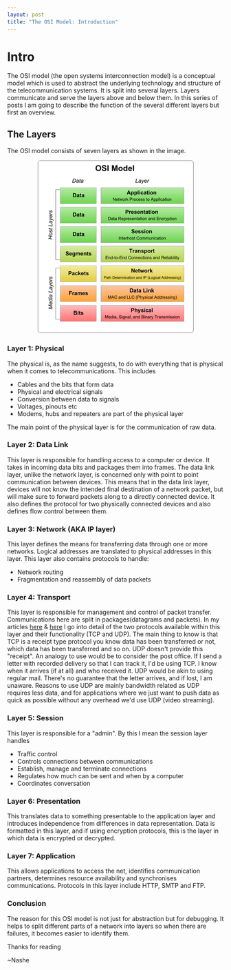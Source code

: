 ```yaml
---
layout: post
title: "The OSI Model: Introduction"
---
```

 
Intro
=========
The OSI model (the open systems interconnection model) is a conceptual model which is used to abstract the underlying technology and structure of the telecommunication systems.
It is split into several layers. Layers communicate and serve the layers above and below them. In this series of posts I am going to describe the function of the several different layers but first an overview.

The Layers
-----------
The OSI model consists of seven layers as shown in the image.

<p align="center">
	<img src="/assets/osi-model.jpg">
</p>

### Layer 1: Physical
The physical is, as the name suggests, to do with everything that is physical when it comes to telecommunications. This includes

- Cables and the bits that form data
- Physical and electrical signals
- Conversion between data to signals
- Voltages, pinouts etc
- Modems, hubs and repeaters are part of the physical layer 

The main point of the physical layer is for the communication of raw data.

### Layer 2: Data Link
This layer is responsible for handling access to a computer or device. It takes in incoming data bits and packages them into frames. The data link layer, unlike the network layer, is concerned only with point to point communication between devices. This means that in the data link layer, devices will not know the intended final destination of a network packet, but will make sure to forward packets along to a directly connected device. It also defines the protocol for two physically connected devices and also defines flow control between them.

### Layer 3: Network (AKA IP layer)
This layer defines the means for transferring data through one or more networks. Logical addresses are translated to physical addresses in this layer. This layer also contains protocols to handle:
- Network routing 
- Fragmentation and reassembly of data packets

### Layer 4: Transport 
This layer is responsible for management and control of packet transfer. Communications  here are split in packages(datagrams and packets). In my articles [here](https://nashemncube.github.io/2017/10/27/udp-protocol.html) & [here](https://nashemncube.github.io/2017/10/29/tcp-protocol.html) I go into detail of the two protocols available within this layer and their functionality (TCP and UDP). The main thing to know is that TCP is a receipt type protocol you know data has been transferred or not, which data has been transferred and so on. UDP doesn't provide this "receipt". An analogy to use would be to consider the post office. If I send a letter with recorded delivery so that I can track it, I'd be using TCP. I know when it arrives (if at all) and who received it. UDP would be akin to using regular mail. There's no guarantee that the letter arrives, and if lost, I am unaware. Reasons to use UDP are mainly bandwidth related as UDP requires less data, and for applications where we just want to push data as quick as possible without any overhead we'd use UDP (video streaming).

### Layer 5: Session
This layer is responsible for a "admin". By this I mean the session layer handles
- Traffic control
- Controls connections between communications
- Establish, manage and terminate connections 
- Regulates how much can be sent and when by a computer
- Coordinates conversation 

### Layer 6: Presentation
This translates data to something presentable to the application layer and introduces independence from differences in data representation. Data is formatted in this layer, and if using encryption protocols, this is the layer in which data is encrypted or decrypted. 

### Layer 7: Application 
This allows applications to access the net, identifies communication partners, determines resource availability and synchronises communications. Protocols in this layer include HTTP, SMTP and FTP. 

### Conclusion
The reason for this OSI model is not just for abstraction but for debugging. It helps to split different parts of a network into layers so when there are failures, it becomes easier to identify them.

Thanks for reading

~Nashe
